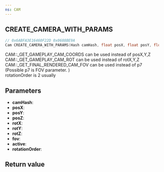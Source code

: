 ```yaml
---
ns: CAM
---
```

## CREATE_CAMERA_WITH_PARAMS

```c
// 0x6ABFA3E16460F22D 0x0688BE9A
Cam CREATE_CAMERA_WITH_PARAMS(Hash camHash, float posX, float posY, float posZ, float rotX, float rotY, float rotZ, float fov, BOOL active, int rotationOrder);
```

CAM::_GET_GAMEPLAY_CAM_COORDS can be used instead of posX,Y,Z  
CAM::_GET_GAMEPLAY_CAM_ROT can be used instead of rotX,Y,Z  
CAM::_GET_FINAL_RENDERED_CAM_FOV can be used instead of p7 (Possible p7 is FOV parameter. )  
rotationOrder is 2 usually

## Parameters
* **camHash**: 
* **posX**: 
* **posY**: 
* **posZ**: 
* **rotX**: 
* **rotY**: 
* **rotZ**: 
* **fov**: 
* **active**: 
* **rotationOrder**: 

## Return value
